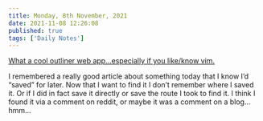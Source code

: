 ```yaml
---
title: Monday, 8th November, 2021
date: 2021-11-08 12:26:08
published: true
tags: ['Daily Notes']
---
```


[What a cool outliner web app…especially if you like/know vim.](https://github.com/WuTheFWasThat/vimflowy)

I remembered a really good article about something today that I know I’d “saved” for later. Now that I want to find it I don’t remember where I saved it. Or if I did in fact save it directly or save the route I took to find it. I think I found it via a comment on reddit, or maybe it was a comment on a blog…hmm…
